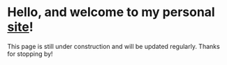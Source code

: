 # Hello, and welcome to my personal [site](http://cestacio.github.io)!
This page is still under construction and will be updated regularly. 
Thanks for stopping by! 
